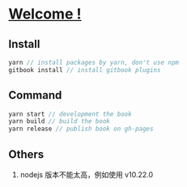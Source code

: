 # [Welcome !](https://webpack.eleven.net.cn)

## Install

```js
yarn // install packages by yarn, don't use npm
gitbook install // install gitbook plugins
```

## Command

```js
yarn start // development the book
yarn build // build the book
yarn release // publish book on gh-pages
```

## Others

1. nodejs 版本不能太高，例如使用 v10.22.0